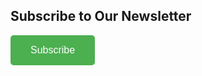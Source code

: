 <!DOCTYPE html>
<html>
<head>
    <title>Subscribe Button</title>
    <style>
        button {
            background-color: #4CAF50; /* Green */
            border: none;
            color: white;
            padding: 15px 32px;
            text-align: center;
            text-decoration: none;
            display: inline-block;
            font-size: 16px;
            cursor: pointer;
            border-radius: 5px;
        }
    </style>
</head>
<body>

<h2>Subscribe to Our Newsletter</h2>

<button onclick="subscribe()">Subscribe</button>

<script>
    function subscribe() {
        alert("Thank you for subscribing!");
    }
</script>

</body>
</html>
